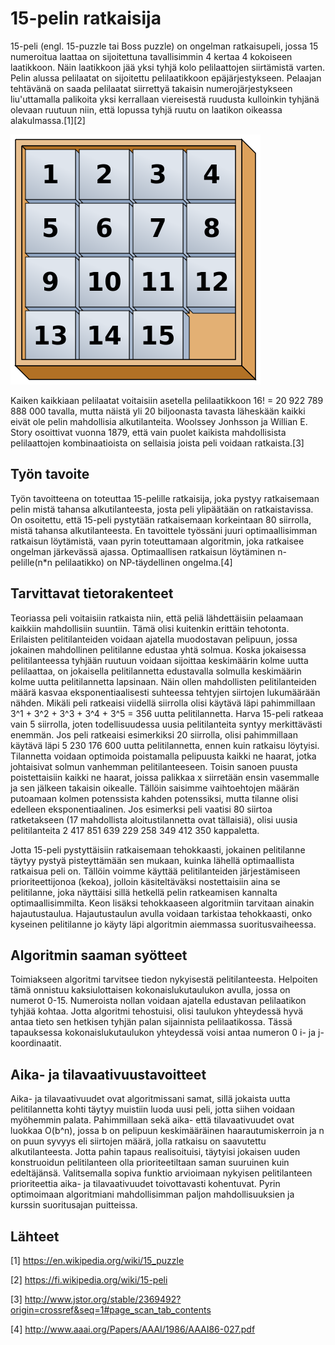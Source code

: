 15-pelin ratkaisija
=======

15-peli (engl. 15-puzzle tai Boss puzzle) on ongelman ratkaisupeli, jossa 15 numeroitua laattaa on sijoitettuna tavallisimmin
4 kertaa 4 kokoiseen laatikkoon. Näin laatikkoon jää yksi tyhjä kolo pelilaattojen siirtämistä varten. Pelin alussa pelilaatat on sijoitettu pelilaatikkoon
epäjärjestykseen. Pelaajan tehtävänä on saada pelilaatat siirrettyä takaisin numerojärjestykseen liu'uttamalla palikoita yksi
kerrallaan viereisestä ruudusta kulloinkin tyhjänä olevaan ruutuun niin, että lopussa tyhjä ruutu on laatikon oikeassa 
alakulmassa.[1][2] 

![ratkaistu peli](15-puzzle.png)

Kaiken kaikkiaan pelilaatat voitaisiin asetella pelilaatikkoon 16! = 20 922 789 888 000 tavalla, mutta näistä yli 20 biljoonasta tavasta läheskään kaikki eivät ole pelin mahdollisia alkutilanteita. Woolssey Jonhsson ja Willian E. Story osoittivat vuonna 1879, että vain puolet kaikista mahdollisista pelilaattojen kombinaatioista on sellaisia joista peli voidaan ratkaista.[3]

Työn tavoite
-------

Työn tavoitteena on toteuttaa 15-pelille ratkaisija, joka pystyy ratkaisemaan pelin mistä tahansa alkutilanteesta, josta peli ylipäätään on ratkaistavissa. On osoitettu, että 15-peli pystytään ratkaisemaan korkeintaan 80 siirrolla, mistä tahansa alkutilanteesta. En tavoittele työssäni juuri optimaallisimman ratkaisun löytämistä, vaan pyrin toteuttamaan algoritmin, joka ratkaisee ongelman järkevässä ajassa. Optimaallisen ratkaisun löytäminen n-pelille(n*n pelilaatikko) on NP-täydellinen ongelma.[4]

Tarvittavat tietorakenteet
-------

Teoriassa peli voitaisiin ratkaista niin, että peliä lähdettäisiin pelaamaan kaikkiin mahdollisiin suuntiin. Tämä olisi kuitenkin erittäin tehotonta. Erilaisten pelitilanteiden voidaan ajatella muodostavan pelipuun, jossa jokainen mahdollinen pelitilanne edustaa yhtä solmua. Koska jokaisessa pelitilanteessa tyhjään ruutuun voidaan sijoittaa keskimäärin kolme uutta pelilaattaa, on jokaisella pelitilannetta edustavalla solmulla keskimäärin kolme uutta pelitilannetta lapsinaan. Näin ollen mahdollisten pelitilanteiden määrä kasvaa eksponentiaalisesti suhteessa tehtyjen siirtojen lukumäärään nähden. Mikäli peli ratkeaisi viidellä siirrolla olisi käytävä läpi pahimmillaan 3^1 + 3^2 + 3^3 + 3^4 + 3^5 = 356 uutta pelitilannetta. Harva 15-peli ratkeaa vain 5 siirrolla, joten todellisuudessa uusia pelitilanteita syntyy merkittävästi enemmän. Jos peli ratkeaisi esimerkiksi 20 siirrolla, olisi pahimmillaan käytävä läpi 5 230 176 600 uutta pelitilannetta, ennen kuin ratkaisu löytyisi. Tilannetta voidaan optimoida poistamalla pelipuusta kaikki ne haarat, jotka johtaisivat solmun vanhemman pelitilanteeseen. Toisin sanoen puusta poistettaisiin kaikki ne haarat, joissa palikkaa x siirretään ensin vasemmalle ja sen jälkeen takaisin oikealle. Tällöin saisimme vaihtoehtojen määrän putoamaan kolmen potenssista kahden potenssiksi, mutta tilanne olisi edelleen eksponentiaalinen. Jos esimerksi peli vaatisi 80 siirtoa ratketakseen (17 mahdollista aloitustilannetta ovat tällaisiä), olisi uusia pelitilanteita 2 417 851 639 229 258 349 412 350 kappaletta. 

Jotta 15-peli pystyttäisiin ratkaisemaan tehokkaasti, jokainen pelitilanne täytyy pystyä pisteyttämään sen mukaan, kuinka lähellä optimaallista ratkaisua peli on. Tällöin voimme käyttää pelitilanteiden järjestämiseen prioriteettijonoa (kekoa), jolloin käsiteltäväksi nostettaisiin aina se pelitilanne, joka näyttäisi sillä hetkellä pelin ratkeamisen kannalta optimaallisimmilta. Keon lisäksi tehokkaaseen algoritmiin tarvitaan ainakin hajautustaulua. Hajautustaulun avulla voidaan tarkistaa tehokkaasti, onko kyseinen pelitilanne jo käyty läpi algoritmin aiemmassa suoritusvaiheessa.

Algoritmin saaman syötteet
-------

Toimiakseen algoritmi tarvitsee tiedon nykyisestä pelitilanteesta. Helpoiten tämä onnistuu kaksiulottaisen kokonaislukutaulukon avulla, jossa on numerot 0-15. Numeroista nollan voidaan ajatella edustavan pelilaatikon tyhjää kohtaa. Jotta algoritmi tehostuisi, olisi taulukon yhteydessä hyvä antaa tieto sen hetkisen tyhjän palan sijainnista pelilaatikossa. Tässä tapauksessa kokonaislukutaulukon yhteydessä voisi antaa numeron 0 i- ja j-koordinaatit. 

Aika- ja tilavaativuustavoitteet
-------

Aika- ja tilavaativuudet ovat algoritmissani samat, sillä jokaista uutta pelitilannetta kohti täytyy muistiin luoda uusi peli, jotta siihen voidaan myöhemmin palata. Pahimmillaan sekä aika- että tilavaativuudet ovat luokkaa O(b^n), jossa b on pelipuun keskimääräinen haarautumiskerroin ja n on puun syvyys eli siirtojen määrä, jolla ratkaisu on saavutettu alkutilanteesta. Jotta pahin tapaus realisoituisi, täytyisi jokaisen uuden konstruoidun pelitilanteen olla prioriteetiltaan saman suuruinen kuin edeltäjänsä. Valitsemalla sopiva funktio arvioimaan nykyisen pelitilanteen prioriteettia aika- ja tilavaativuudet toivottavasti kohentuvat. Pyrin optimoimaan algoritmiani mahdollisimman paljon mahdollisuuksien ja kurssin suoritusajan puitteissa.

Lähteet
-------

[1] https://en.wikipedia.org/wiki/15_puzzle

[2] https://fi.wikipedia.org/wiki/15-peli

[3] http://www.jstor.org/stable/2369492?origin=crossref&seq=1#page_scan_tab_contents

[4] http://www.aaai.org/Papers/AAAI/1986/AAAI86-027.pdf
